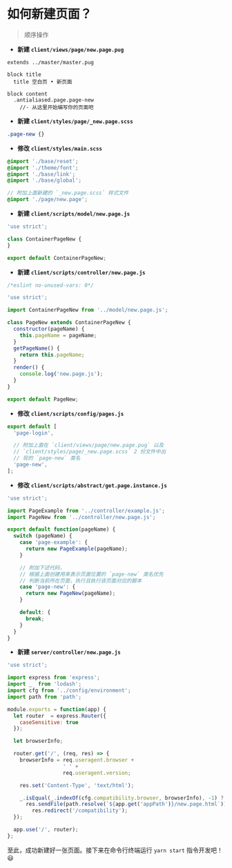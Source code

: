# 如何新建页面？

> 顺序操作

- **新建 `client/views/page/new.page.pug`**

```pug
extends ../master/master.pug

block title
  title 空白页 • 新页面

block content
  .antialiased.page.page-new
    //- 从这里开始编写你的页面吧
```

- **新建 `client/styles/page/_new.page.scss`**

```scss
.page-new {}
```

- **修改 `client/styles/main.scss`**

```scss
@import './base/reset';
@import './theme/font';
@import './base/link';
@import './base/global';

// 附加上面新建的 `_new.page.scss` 样式文件
@import './page/new.page';
```

- **新建 `client/scripts/model/new.page.js`**

```javascript
'use strict';

class ContainerPageNew {
}

export default ContainerPageNew;
```

- **新建 `client/scripts/controller/new.page.js`**

```javascript
/*eslint no-unused-vars: 0*/

'use strict';

import ContainerPageNew from '../model/new.page.js';

class PageNew extends ContainerPageNew {
  constructor(pageName) {
    this.pageName = pageName;
  }
  getPageName() {
    return this.pageName;
  }
  render() {
    console.log('new.page.js');
  }
}

export default PageNew;
```

- **修改 `client/scripts/config/pages.js`**

```javascript
export default [
  'page-login',

  // 附加上面在 `client/views/page/new.page.pug` 以及
  // `client/styles/page/_new.page.scss` 2 份文件中出
  // 现的 `page-new` 类名
  'page-new',
];
```

- **修改 `client/scripts/abstract/get.page.instance.js`**

```javascript
'use strict';

import PageExample from '../controller/example.js';
import PageNew from '../controller/new.page.js';

export default function(pageName) {
  switch (pageName) {
    case 'page-example': {
      return new PageExample(pageName);
    }

    // 附加下述代码，
    // 根据上面创建用来表示页面位置的 `page-new` 类名优先
    // 判断当前所在页面，执行且执行该页面对应的脚本
    case 'page-new': {
      return new PageNew(pageName);
    }

    default: {
      break;
    }
  }
}
```

- **新建 `server/controller/new.page.js`**

```javascript
'use strict';

import express from 'express';
import _  from 'lodash';
import cfg from '../config/environment';
import path from 'path';

module.exports = function(app) {
  let router  = express.Router({
    caseSensitive: true
  });

  let browserInfo;

  router.get('/', (req, res) => {
    browserInfo = req.useragent.browser +
                  ' ' +
                  req.useragent.version;

    res.set('Content-Type', 'text/html');

    _.isEqual(_.indexOf(cfg.compatibility.browser, browserInfo), -1) ?
      res.sendFile(path.resolve(`${app.get('appPath')}/new.page.html`)) :
        res.redirect('/compatibility');
  });

  app.use('/', router);
};
```

至此，成功新建好一张页面。接下来在命令行终端运行 `yarn start` 指令开发吧！:smiley:
